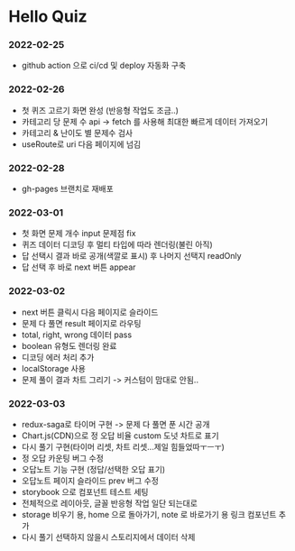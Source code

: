 # Hello Quiz

### 2022-02-25
- github action 으로 ci/cd 및 deploy 자동화 구축

### 2022-02-26
- 첫 퀴즈 고르기 화면 완성 (반응형 작업도 조금..)
- 카테고리 당 문제 수 api -> fetch 를 사용해 최대한 빠르게 데이터 가져오기
- 카테고리 & 난이도 별 문제수 검사 
- useRoute로 uri 다음 페이지에 넘김

### 2022-02-28
- gh-pages 브랜치로 재배포

### 2022-03-01
- 첫 화면 문제 개수 input 문제점 fix
- 퀴즈 데이터 디코딩 후 멀티 타입에 따라 렌더링(불린 아직)
- 답 선택시 결과 바로 공개(색깔로 표시) 후 나머지 선택지 readOnly
- 답 선택 후 바로 next 버튼 appear

### 2022-03-02
- next 버튼 클릭시 다음 페이지로 슬라이드
- 문제 다 풀면 result 페이지로 라우팅
- total, right, wrong 데이터 pass
- boolean 유형도 렌더링 완료
- 디코딩 에러 처리 추가 
- localStorage 사용
- 문제 풀이 결과 차트 그리기 -> 커스텀이 맘대로 안됨..

### 2022-03-03
- redux-saga로 타이머 구현 -> 문제 다 풀면 푼 시간 공개
- Chart.js(CDN)으로 정 오답 비율 custom 도넛 차트로 표기
- 다시 풀기 구현(타이머 리셋, 차트 리셋...제일 힘들었따ㅜㅡㅜ)
- 정 오답 카운팅 버그 수정
- 오답노트 기능 구현 (정답/선택한 오답 표기)
- 오답노트 페이지 슬라이드 prev 버그 수정
- storybook 으로 컴포넌트 테스트 세팅
- 전체적으로 레이아웃, 글꼴 반응형 작업 일단 되는대로
- storage 비우기 용, home 으로 돌아가기, note 로 바로가기 용 링크 컴포넌트 추가
- 다시 풀기 선택하지 않을시 스토리지에서 데이터 삭제





